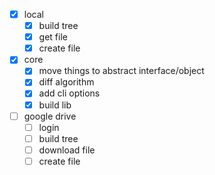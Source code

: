 - [x] local
  - [x] build tree
  - [x] get file
  - [x] create file

- [x] core
  - [x] move things to abstract interface/object
  - [x] diff algorithm
  - [x] add cli options
  - [x] build lib

- [ ] google drive
  - [ ] login
  - [ ] build tree
  - [ ] download file
  - [ ] create file
